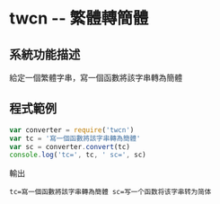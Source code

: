 # twcn -- 繁體轉簡體

## 系統功能描述

給定一個繁體字串，寫一個函數將該字串轉為簡體

## 程式範例

```js
var converter = require('twcn')
var tc = '寫一個函數將該字串轉為簡體'
var sc = converter.convert(tc)
console.log('tc=', tc, ' sc=', sc)
```

輸出

```
tc=寫一個函數將該字串轉為簡體 sc=写一个函数将该字串转为简体
```




